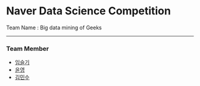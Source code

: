 Naver Data Science Competition
=============================
Team Name : Big data mining of Geeks
- - -


### Team Member
- [임슬기](https://github.com/bloomspes)
- [윤영](https://github.com/yunyoung1819)
- [김민수](https://github.com/alstn2468)
